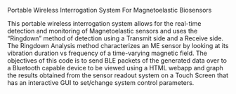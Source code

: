 Portable Wireless Interrogation System For Magnetoelastic Biosensors

This portable wireless interrogation system allows for the real-time detection and monitoring of Magnetoelastic sensors and uses the “Ringdown” method of detection using a Transmit side and a Receive side. The Ringdown Analysis method characterizes an ME sensor by looking at its vibration duration vs frequency of a time-varying magnetic field. The objectives of this code is to send BLE packets of the generated data over to a Bluetooth capable device to be viewed using a HTML webapp and graph the results obtained from the sensor readout system on a Touch Screen that has an interactive GUI to set/change system control parameters.
